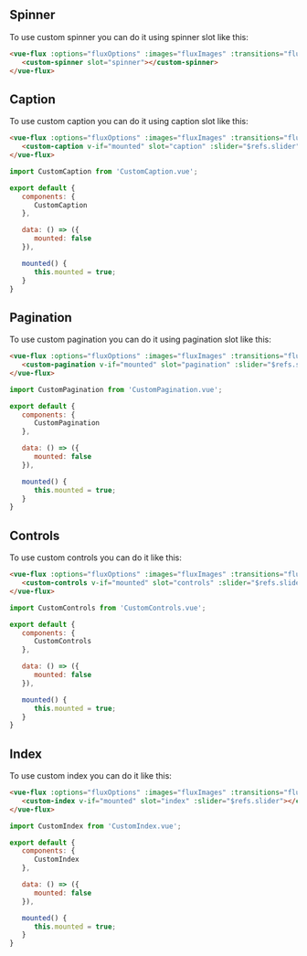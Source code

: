 ---
---

## Spinner
To use custom spinner you can do it using spinner slot like this:

``` html
<vue-flux :options="fluxOptions" :images="fluxImages" :transitions="fluxTransitions" ref="slider">
   <custom-spinner slot="spinner"></custom-spinner>
</vue-flux>
```

## Caption
To use custom caption you can do it using caption slot like this:

``` html
<vue-flux :options="fluxOptions" :images="fluxImages" :transitions="fluxTransitions" ref="slider">
   <custom-caption v-if="mounted" slot="caption" :slider="$refs.slider"></custom-caption>
</vue-flux>
```

``` javascript
import CustomCaption from 'CustomCaption.vue';

export default {
   components: {
      CustomCaption
   },

   data: () => ({
      mounted: false
   }),

   mounted() {
      this.mounted = true;
   }
}
```

## Pagination
To use custom pagination you can do it using pagination slot like this:

``` html
<vue-flux :options="fluxOptions" :images="fluxImages" :transitions="fluxTransitions" ref="slider">
   <custom-pagination v-if="mounted" slot="pagination" :slider="$refs.slider"></custom-pagination>
</vue-flux>
```

``` javascript
import CustomPagination from 'CustomPagination.vue';

export default {
   components: {
      CustomPagination
   },

   data: () => ({
      mounted: false
   }),

   mounted() {
      this.mounted = true;
   }
}
```

## Controls
To use custom controls you can do it like this:

``` html
<vue-flux :options="fluxOptions" :images="fluxImages" :transitions="fluxTransitions" ref="slider">
   <custom-controls v-if="mounted" slot="controls" :slider="$refs.slider"></custom-controls>
</vue-flux>
```

``` javascript
import CustomControls from 'CustomControls.vue';

export default {
   components: {
      CustomControls
   },

   data: () => ({
      mounted: false
   }),

   mounted() {
      this.mounted = true;
   }
}
```

## Index
To use custom index you can do it like this:

``` html
<vue-flux :options="fluxOptions" :images="fluxImages" :transitions="fluxTransitions" ref="slider">
   <custom-index v-if="mounted" slot="index" :slider="$refs.slider"></custom-index>
</vue-flux>
```

``` javascript
import CustomIndex from 'CustomIndex.vue';

export default {
   components: {
      CustomIndex
   },

   data: () => ({
      mounted: false
   }),

   mounted() {
      this.mounted = true;
   }
}
```
